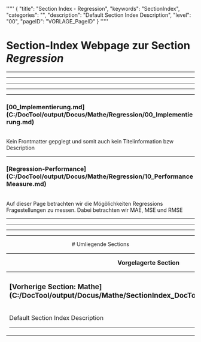 '''''
{
"title": "Section Index - Regression",
"keywords": "SectionIndex",
"categories": "",
"description": "Default Section Index Description",
"level": "00",
"pageID": "VORLAGE_PageID"
}
'''''


<h1>Section-Index Webpage zur Section <i>Regression</i></h1>

<hr><hr><hr><hr><hr>


<h3>[00_Implementierung.md](C:/DocTool/output/Docus/Mathe/Regression/00_Implementierung.md)</h3><br>Kein Frontmatter gepglegt und somit auch kein Titelinformation bzw Description<hr>


<h3>[Regression-Performance](C:/DocTool/output/Docus/Mathe/Regression/10_PerformanceMeasure.md)</h3><br>Auf dieser Page betrachten wir die Mögölichkeiten Regressions Fragestellungen zu messen. Dabei betrachten wir MAE, MSE und RMSE <hr><center><hr><hr><hr> # Umliegende Sections
 </h2><br><table><thead> <tr> <th><center>Vorgelagerte Section</center></th> <th><center>Nachgelagerte Section</center></th></tr></thead><tbody><tr><td><h3>[Vorherige Section: Mathe](C:/DocTool/output/Docus/Mathe/SectionIndex_DocTooloutputDocusMathe.html)</h3><br>Default Section Index Description<hr></td><td>Es gibt keine Unterordner // falscher IF-Zweig</td></tr></tbody></table>